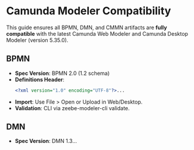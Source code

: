# Camunda Modeler Compatibility

This guide ensures all BPMN, DMN, and CMMN artifacts are **fully compatible** with the latest Camunda Web Modeler and Camunda Desktop Modeler (version 5.35.0).

## BPMN
- **Spec Version**: BPMN 2.0 (1.2 schema)
- **Definitions Header**:
  ```xml
  <?xml version="1.0" encoding="UTF-8"?>...
  ```
- **Import**: Use File > Open or Upload in Web/Desktop.
- **Validation**: CLI via zeebe-modeler-cli validate.

## DMN
- **Spec Version**: DMN 1.3...
